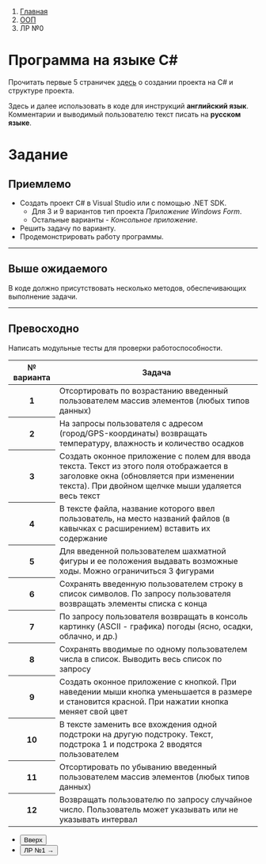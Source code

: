 <ol class="breadcrumb">
  <li class="breadcrumb-item"><a href="{{ site.baseurl }}">Главная</a></li>
  <li class="breadcrumb-item"><a href="{{ site.baseurl }}/OOP/index.html">ООП</a></li>
  <li class="breadcrumb-item active">ЛР №0</li>
</ol>

# Программа на языке C#

Прочитать первые 5 страничек [здесь](https://metanit.com/sharp/tutorial/1.1.php) о создании проекта на C# и структуре проекта.

Здесь и далее использовать в коде для инструкций **английский язык**. Комментарии и выводимый пользователю текст писать на **русском языке**.

# Задание

## Приемлемо

* Создать проект C# в Visual Studio или с помощью .NET SDK.
  * Для 3 и 9 вариантов тип проекта *Приложение Windows Form*.
  * Остальные варианты - *Консольное приложение*.
* Решить задачу по варианту.
* Продемонстрировать работу программы.

___

## Выше ожидаемого

В коде должно присутствовать несколько методов, обеспечивающих выполнение задачи.

___

## Превосходно

Написать модульные тесты для проверки работоспособности.

<div class="table-responsive">
<table class="table table-hover border-primary  table-bordered">
  <thead>
    <tr class="table-dark">
      <th scope="col">№ варианта</th>
      <th scope="col">Задача</th>
    </tr>
  </thead>
  <tbody>
    <tr>
      <th scope="row">1</th>
      <td>Отсортировать по возрастанию введенный пользователем массив элементов (любых типов данных)</td>
    </tr>
    <tr>
      <th scope="row">2</th>
      <td>На запросы пользователя с адресом (город/GPS-координаты) возвращать температуру, влажность и количество осадков</td>
    </tr>
    <tr>
      <th scope="row">3</th>
      <td>Создать оконное приложение с полем для ввода текста. Текст из этого поля отображается в заголовке окна (обновляется при изменении текста). При двойном щелчке мыши удаляется весь текст</td>
    </tr>
    <tr>
      <th scope="row">4</th>
      <td>В тексте файла, название которого ввел пользователь, на место названий файлов (в кавычках с расширением) вставить их содержание</td>
    </tr>
    <tr>
      <th scope="row">5</th>
      <td>Для введенной пользователем шахматной фигуры и ее положения выдавать возможные ходы. Можно ограничиться 3 фигурами</td>
    </tr>
    <tr>
      <th scope="row">6</th>
      <td>Сохранять введенную пользователем строку в список символов. По запросу пользователя возвращать элементы списка с конца</td>
    </tr>
    <tr>
      <th scope="row">7</th>
      <td>По запросу пользователя возвращать в консоль картинку (ASCII - графика) погоды (ясно, осадки, облачно, и др.)</td>
    </tr>
    <tr>
      <th scope="row">8</th>
      <td>Сохранять вводимые по одному пользователем числа в список. Выводить весь список по запросу</td>
    </tr>
    <tr>
      <th scope="row">9</th>
      <td>Создать оконное приложение с кнопкой. При наведении мыши кнопка уменьшается в размере и становится красной. При нажатии кнопка меняет свой цвет</td>
    </tr>
    <tr>
      <th scope="row">10</th>
      <td>В тексте заменить все вхождения одной подстроки на другую подстроку. Текст, подстрока 1 и подстрока 2 вводятся пользователем</td>
    </tr>
    <tr>
      <th scope="row">11</th>
      <td>Отсортировать по убыванию введенный пользователем массив элементов (любых типов данных)</td>
    </tr>
    <tr>
      <th scope="row">12</th>
      <td>Возвращать пользователю по запросу случайное число. Пользователь может указывать или не указывать интервал</td>
    </tr>
   </tbody>
</table>
</div>


 <div class="row">
   <div class="col-lg-12">
     <ul class="list-unstyled">
       <li class="float-end">
         <button type="button" class="btn btn-outline-primary" onclick="window.location.href='#задание';">Вверх</button>
       </li>
       <li   class="float-end">
         <button type="button" class="btn btn-primary" onclick="window.location.href='{{ site.baseurl }}/OOP/labs/lab1.html';">ЛР №1 →</button>
       </li>
     </ul>
   </div>
 </div>
